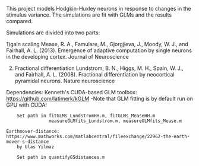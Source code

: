 This project models Hodgkin-Huxley neurons in response to changes in the stimulus variance.
The simulations are fit with GLMs and the results compared.

Simulations are divided into two parts:

1)gain scaling
    Mease, R. A., Famulare, M., Gjorgjieva, J., Moody, W. J., and Fairhall, A. L. (2013). Emergence of adaptive computation by single neurons in the developing cortex. Journal of Neuroscience

2) Fractional differentiation
    Lundstrom, B. N., Higgs, M. H., Spain, W. J., and Fairhall, A. L. (2008).  Fractional differentiation by neocortical pyramidal neurons. Nature neuroscience


Dependencies: Kenneth's CUDA-based GLM toolbox: https://github.com/latimerk/kGLM
    -Note that GLM fitting is by default run on GPU with CUDA!

        Set path in fitGLMs_LundstromHH.m, fitGLMs_MeaseHH.m
                    measureGLMfits_Lundstrom.m, measureGLMfits_Mease.m

    Earthmover-distance: https://www.mathworks.com/matlabcentral/fileexchange/22962-the-earth-mover-s-distance
        by Ulas Yilmaz

        Set path in quantifyGSdistances.m
